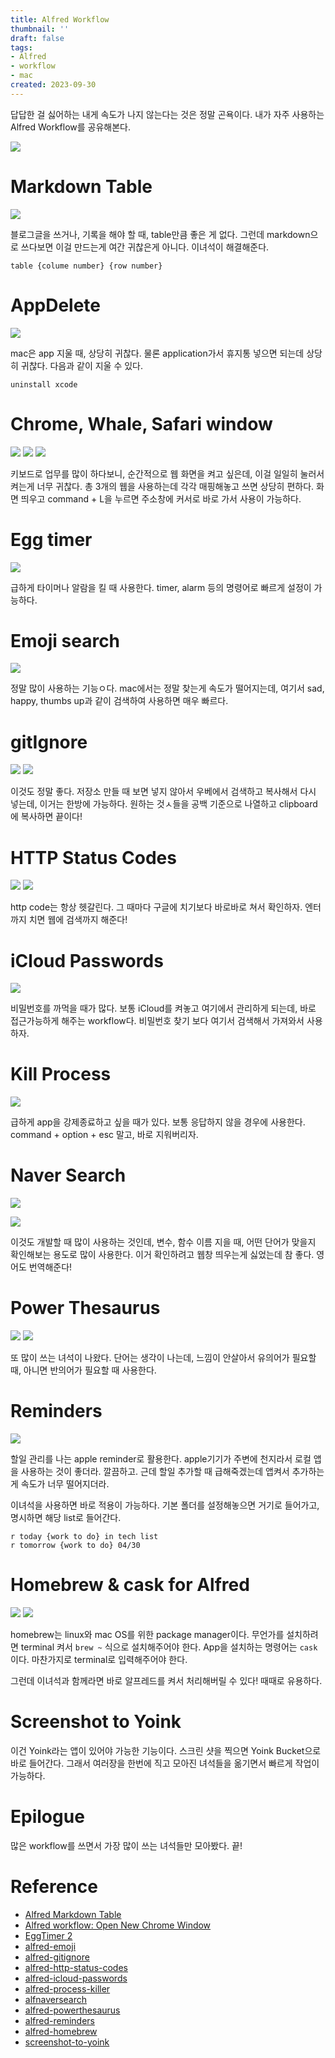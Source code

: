 ```yaml
---
title: Alfred Workflow
thumbnail: ''
draft: false
tags:
- Alfred
- workflow
- mac
created: 2023-09-30
---
```


답답한 걸 싫어하는 내게 속도가 나지 않는다는 것은 정말 곤욕이다. 내가 자주 사용하는 Alfred Workflow를 공유해본다.

![](Productibility_02_AlfredWorkflow_0.png)

# Markdown Table

![](Productibility_02_AlfredWorkflow_1.png)

블로그글을 쓰거나, 기록을 해야 할 때, table만큼 좋은 게 없다. 그런데 markdown으로 쓰다보면 이걸 만드는게 여간 귀찮은게 아니다. 이녀석이 해결해준다.

````
table {colume number} {row number}
````

# AppDelete

![](Productibility_02_AlfredWorkflow_2.png)

mac은 app 지울 때, 상당히 귀찮다. 물론 application가서 휴지통 넣으면 되는데 상당히 귀찮다. 다음과 같이 지울 수 있다.

````
uninstall xcode
````

# Chrome, Whale, Safari window

![](Productibility_02_AlfredWorkflow_3.png)
![](Productibility_02_AlfredWorkflow_4.png)
![](Productibility_02_AlfredWorkflow_5.png)

키보드로 업무를 많이 하다보니, 순간적으로 웹 화면을 켜고 싶은데, 이걸 일일히 눌러서 켜는게 너무 귀찮다. 총 3개의 웹을 사용하는데 각각 매핑해놓고 쓰면 상당히 편하다. 화면 띄우고 command + L을 누르면 주소창에 커서로 바로 가서 사용이 가능하다.

# Egg timer

![](Productibility_02_AlfredWorkflow_6.png)

급하게 타이머나 알람을 킬 때 사용한다. timer, alarm 등의 명령어로 빠르게 설정이 가능하다.

# Emoji search

![](Productibility_02_AlfredWorkflow_7.png)

정말 많이 사용하는 기능ㅇ다. mac에서는 정말 찾는게 속도가 떨어지는데, 여기서 sad, happy, thumbs up과 같이 검색하여 사용하면 매우 빠르다.

# gitIgnore

![](Productibility_02_AlfredWorkflow_8.png)
![](Productibility_02_AlfredWorkflow_9.png)

이것도 정말 좋다. 저장소 만들 때 보면 넣지 않아서 우베에서 검색하고 복사해서 다시 넣는데, 이거는 한방에 가능하다. 원하는 것ㅅ들을 공백 기준으로 나열하고 clipboard에 복사하면 끝이다!

# HTTP Status Codes

![](Productibility_02_AlfredWorkflow_10.png)
![](Productibility_02_AlfredWorkflow_11.png)

http code는 항상 헷갈린다. 그 때마다 구글에 치기보다 바로바로 쳐서 확인하자. 엔터까지 치면 웹에 검색까지 해준다!

# iCloud Passwords

![](Productibility_02_AlfredWorkflow_12.png)

비밀번호를 까먹을 때가 많다. 보통 iCloud를 켜놓고 여기에서 관리하게 되는데, 바로 접근가능하게 해주는 workflow다. 비밀번호 찾기 보다 여기서 검색해서 가져와서 사용하자. 

# Kill Process

![](Productibility_02_AlfredWorkflow_13.png)

급하게 app을 강제종료하고 싶을 때가 있다. 보통 응답하지 않을 경우에 사용한다. command + option + esc 말고, 바로 지워버리자.

# Naver Search

![](Productibility_02_AlfredWorkflow_14.png)

![](Productibility_02_AlfredWorkflow_15.png)

이것도 개발할 때 많이 사용하는 것인데, 변수, 함수 이름 지을 때, 어떤 단어가 맞을지 확인해보는 용도로 많이 사용한다. 이거 확인하려고 웹창 띄우는게 싫었는데 참 좋다. 영어도 번역해준다!

# Power Thesaurus

![](Productibility_02_AlfredWorkflow_16.png)
![](Productibility_02_AlfredWorkflow_17.png)

또 많이 쓰는 녀석이 나왔다. 단어는 생각이 나는데, 느낌이 안살아서 유의어가 필요할 때, 아니면 반의어가 필요할 때 사용한다.

# Reminders

![](Productibility_02_AlfredWorkflow_18.png)

할일 관리를 나는 apple reminder로 활용한다. apple기기가 주변에 천지라서 로컬 앱을 사용하는 것이 좋더라. 깔끔하고. 근데 할일 추가할 때 급해죽겠는데 앱켜서 추가하는게 속도가 너무 떨어지더라.

이녀석을 사용하면 바로 적용이 가능하다. 기본 폴더를 설정해놓으면 거기로 들어가고, 명시하면 해당 list로 들어간다.

````
r today {work to do} in tech list
r tomorrow {work to do} 04/30
````

# Homebrew & cask for Alfred

![](Productibility_02_AlfredWorkflow_19.png)
![](Productibility_02_AlfredWorkflow_20.png)

homebrew는 linux와 mac OS를 위한 package manager이다. 무언가를 설치하려면 terminal 켜서 `brew ~` 식으로 설치해주어야 한다. App을 설치하는 명령어는 `cask` 이다. 마찬가지로 terminal로 입력해주어야 한다.

그런데 이녀석과 함께라면 바로 알프레드를 켜서 처리해버릴 수 있다! 때때로 유용하다.

# Screenshot to Yoink

이건 Yoink라는 앱이 있어야 가능한 기능이다. 스크린 샷을 찍으면 Yoink Bucket으로 바로 들어간다. 그래서 여러장을 한번에 직고 모아진 녀석들을 옮기면서 빠르게 작업이 가능하다.

# Epilogue

많은 workflow를 쓰면서 가장 많이 쓰는 녀석들만 모아봤다. 끝!

# Reference

* [Alfred Markdown Table](https://github.com/crispgm/alfred-markdown-table)
* [Alfred workflow: Open New Chrome Window](https://github.com/zhenleiji/AlfredOpenNewChromeWindow)
* [EggTimer 2](https://www.packal.org/workflow/eggtimer-2)
* [alfred-emoji](https://github.com/jsumners/alfred-emoji)
* [alfred-gitignore](https://github.com/jdno/alfred-gitignore)
* [alfred-http-status-codes](https://github.com/UpSync-Dev/alfred-http-status-codes)
* [alfred-icloud-passwords](https://github.com/leolabs/alfred-icloud-passwords)
* [alfred-process-killer](https://github.com/ngreenstein/alfred-process-killer)
* [alfnaversearch](https://github.com/Kuniz/alfnaversearch)
* [alfred-powerthesaurus](https://github.com/clarencecastillo/alfred-powerthesaurus)
* [alfred-reminders](https://github.com/surrealroad/alfred-reminders)
* [alfred-homebrew](https://github.com/fniephaus/alfred-homebrew)
* [screenshot-to-yoink](https://github.com/Irvel/screenshot-to-yoink)
